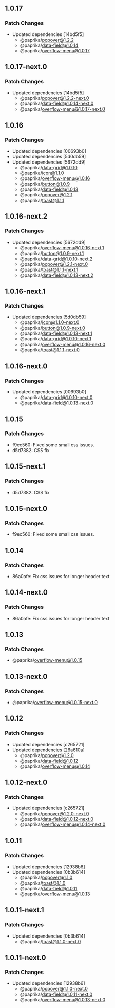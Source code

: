 <!-- content -->

## 1.0.17

### Patch Changes

- Updated dependencies [14bd5f5]
  - @paprika/popover@1.2.2
  - @paprika/data-field@1.0.14
  - @paprika/overflow-menu@1.0.17

## 1.0.17-next.0

### Patch Changes

- Updated dependencies [14bd5f5]
  - @paprika/popover@1.2.2-next.0
  - @paprika/data-field@1.0.14-next.0
  - @paprika/overflow-menu@1.0.17-next.0

## 1.0.16

### Patch Changes

- Updated dependencies [00693b0]
- Updated dependencies [5d0db59]
- Updated dependencies [5672dd9]
  - @paprika/data-grid@1.0.10
  - @paprika/icon@1.1.0
  - @paprika/overflow-menu@1.0.16
  - @paprika/button@1.0.9
  - @paprika/data-field@1.0.13
  - @paprika/popover@1.2.1
  - @paprika/toast@1.1.1

## 1.0.16-next.2

### Patch Changes

- Updated dependencies [5672dd9]
  - @paprika/overflow-menu@1.0.16-next.1
  - @paprika/button@1.0.9-next.1
  - @paprika/data-grid@1.0.10-next.2
  - @paprika/popover@1.2.1-next.0
  - @paprika/toast@1.1.1-next.1
  - @paprika/data-field@1.0.13-next.2

## 1.0.16-next.1

### Patch Changes

- Updated dependencies [5d0db59]
  - @paprika/icon@1.1.0-next.0
  - @paprika/button@1.0.9-next.0
  - @paprika/data-field@1.0.13-next.1
  - @paprika/data-grid@1.0.10-next.1
  - @paprika/overflow-menu@1.0.16-next.0
  - @paprika/toast@1.1.1-next.0

## 1.0.16-next.0

### Patch Changes

- Updated dependencies [00693b0]
  - @paprika/data-grid@1.0.10-next.0
  - @paprika/data-field@1.0.13-next.0

## 1.0.15

### Patch Changes

- f9ec560: Fixed some small css issues.
- d5d7382: CSS fix

## 1.0.15-next.1

### Patch Changes

- d5d7382: CSS fix

## 1.0.15-next.0

### Patch Changes

- f9ec560: Fixed some small css issues.

## 1.0.14

### Patch Changes

- 86a0afe: Fix css issues for longer header text

## 1.0.14-next.0

### Patch Changes

- 86a0afe: Fix css issues for longer header text

## 1.0.13

### Patch Changes

- @paprika/overflow-menu@1.0.15

## 1.0.13-next.0

### Patch Changes

- @paprika/overflow-menu@1.0.15-next.0

## 1.0.12

### Patch Changes

- Updated dependencies [c265721]
- Updated dependencies [26a610a]
  - @paprika/popover@1.2.0
  - @paprika/data-field@1.0.12
  - @paprika/overflow-menu@1.0.14

## 1.0.12-next.0

### Patch Changes

- Updated dependencies [c265721]
  - @paprika/popover@1.2.0-next.0
  - @paprika/data-field@1.0.12-next.0
  - @paprika/overflow-menu@1.0.14-next.0

## 1.0.11

### Patch Changes

- Updated dependencies [12938b6]
- Updated dependencies [0b3b614]
  - @paprika/popover@1.1.0
  - @paprika/toast@1.1.0
  - @paprika/data-field@1.0.11
  - @paprika/overflow-menu@1.0.13

## 1.0.11-next.1

### Patch Changes

- Updated dependencies [0b3b614]
  - @paprika/toast@1.1.0-next.0

## 1.0.11-next.0

### Patch Changes

- Updated dependencies [12938b6]
  - @paprika/popover@1.1.0-next.0
  - @paprika/data-field@1.0.11-next.0
  - @paprika/overflow-menu@1.0.13-next.0

<!-- eoContent -->
